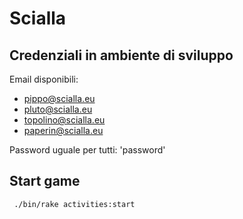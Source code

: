 # Scialla


## Credenziali in ambiente di sviluppo

Email disponibili: 
* pippo@scialla.eu
* pluto@scialla.eu
* topolino@scialla.eu
* paperin@scialla.eu


Password uguale per tutti: 'password'


## Start game 
````bash
 ./bin/rake activities:start
````